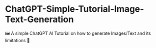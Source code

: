 # ChatGPT-Simple-Tutorial-Image-Text-Generation
🖼️ A simple ChatGPT AI Tutorial on how to generate Images/Text and its limitations 🤖
